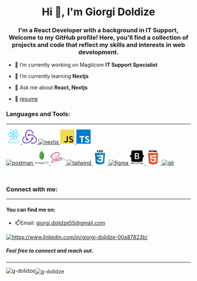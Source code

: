 <h1 align="center">Hi 👋, I'm Giorgi Doldize</h1>

<h3 align="center">I'm a React Developer with a background in IT Support, Welcome to my GitHub profile! Here, you'll find a collection of projects and code that reflect my skills and interests in web development.</h3>

- 🔭 I’m currently working on Magticom **IT Support Specialist**

- 🌱 I’m currently learning **Nextjs**

- 💬 Ask me about **React, Nextjs**

- 📄 <a href="https://drive.google.com/file/d/1-UFABF_EQ91mT7Zfz7FTGh5sAjlNmE1A/view?usp=sharing"> resume </a>
  <br/>




<h3 align="left">Languages and Tools:</h3>
<hr/>
<p align="left"> 
<p align="left"> 
<a href="https://reactjs.org/" target="_blank" rel="noreferrer"> <img src="https://raw.githubusercontent.com/devicons/devicon/master/icons/react/react-original-wordmark.svg" alt="react" width="40" height="40"/> </a> 
<a href="https://redux.js.org" target="_blank" rel="noreferrer"> <img src="https://raw.githubusercontent.com/devicons/devicon/master/icons/redux/redux-original.svg" alt="redux" width="40" height="40"/> </a>
<a href="https://nextjs.org/" target="_blank" rel="noreferrer"> <img src="https://cdn.worldvectorlogo.com/logos/nextjs-2.svg" alt="nextjs" width="40" height="40"/> </a> 
<a href="https://developer.mozilla.org/en-US/docs/Web/JavaScript" target="_blank" rel="noreferrer"> <img src="https://raw.githubusercontent.com/devicons/devicon/master/icons/javascript/javascript-original.svg" alt="javascript" width="40" height="40"/> </a>
<a href="https://www.typescriptlang.org/" target="_blank" rel="noreferrer"> <img src="https://raw.githubusercontent.com/devicons/devicon/master/icons/typescript/typescript-original.svg" alt="typescript" width="40" height="40"/> </a> </p>
<a href="https://postman.com" target="_blank" rel="noreferrer"> <img src="https://www.vectorlogo.zone/logos/getpostman/getpostman-icon.svg" alt="postman" width="40" height="40"/> </a> 
<a href="https://www.mongodb.com/" target="_blank" rel="noreferrer"> <img src="https://raw.githubusercontent.com/devicons/devicon/master/icons/mongodb/mongodb-original-wordmark.svg" alt="mongodb" width="40" height="40"/> </a> 
<a href="https://sass-lang.com" target="_blank" rel="noreferrer"> <img src="https://raw.githubusercontent.com/devicons/devicon/master/icons/sass/sass-original.svg" alt="sass" width="40" height="40"/> </a>
<a href="https://tailwindcss.com/" target="_blank" rel="noreferrer"> <img src="https://www.vectorlogo.zone/logos/tailwindcss/tailwindcss-icon.svg" alt="tailwind" width="40" height="40"/> </a> 
<a href="https://www.w3schools.com/css/" target="_blank" rel="noreferrer"> <img src="https://raw.githubusercontent.com/devicons/devicon/master/icons/css3/css3-original-wordmark.svg" alt="css3" width="40" height="40"/> </a> 
<a href="https://www.figma.com/" target="_blank" rel="noreferrer"> <img src="https://www.vectorlogo.zone/logos/figma/figma-icon.svg" alt="figma" width="40" height="40"/> </a> 
<a href="https://getbootstrap.com" target="_blank" rel="noreferrer"> <img src="https://raw.githubusercontent.com/devicons/devicon/master/icons/bootstrap/bootstrap-plain-wordmark.svg" alt="bootstrap" width="40" height="40"/> </a> 
<a href="https://www.w3.org/html/" target="_blank" rel="noreferrer"> <img src="https://raw.githubusercontent.com/devicons/devicon/master/icons/html5/html5-original-wordmark.svg" alt="html5" width="40" height="40"/> </a>
<a href="https://git-scm.com/" target="_blank" rel="noreferrer"> <img src="https://www.vectorlogo.zone/logos/git-scm/git-scm-icon.svg" alt="git" width="40" height="40"/> </a>
</p>
<br/>

<h3 align="left">Connect with me:</h3>
<hr/>
<h4 align="left">You can find me on:</h4>

- 📫Email:
  giorgi.dolidze55@gmail.com
<p align="left">
<a href="https://linkedin.com/in/https://www.linkedin.com/in/giorgi-dolidze-00a87823b/" target="blank"><img align="center" src="https://raw.githubusercontent.com/rahuldkjain/github-profile-readme-generator/master/src/images/icons/Social/linked-in-alt.svg" alt="https://www.linkedin.com/in/giorgi-dolidze-00a87823b/" height="30" width="40" /></a>
</p>
<h5>Feel free to connect and reach out.</h5>
<hr/>


<p><img align="left" src="https://github-readme-stats.vercel.app/api/top-langs?username=g-dolidze&show_icons=true&locale=en&layout=compact" alt="g-dolidze" /></p>



<p><img align="center" src="https://github-readme-streak-stats.herokuapp.com/?user=g-dolidze&" alt="g-dolidze" /></p>
